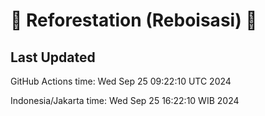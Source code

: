 
# 🌳 Reforestation (Reboisasi) 🌲

## Last Updated

GitHub Actions time: Wed Sep 25 09:22:10 UTC 2024

Indonesia/Jakarta time: Wed Sep 25 16:22:10 WIB 2024

